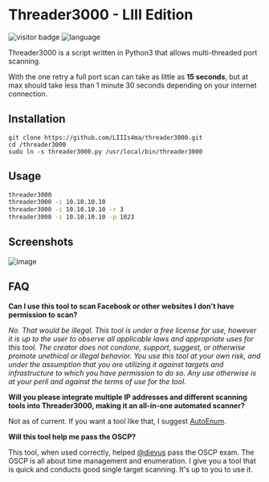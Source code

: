 # Threader3000 - LIII Edition

![visitor badge](https://visitor-badge.glitch.me/badge?page_id=LIIIs4ma.threader3000) ![language](https://img.shields.io/badge/language-python3-3572A5)

Threader3000 is a script written in Python3 that allows multi-threaded port scanning. 

With the one retry a full port scan can take as little as **15 seconds**, but at max should take less than 1 minute 30 seconds depending on your internet connection.

## Installation

```
git clone https://github.com/LIIIs4ma/threader3000.git
cd /threader3000
sudo ln -s threader3000.py /usr/local/bin/threader3000
```

## Usage

```bash
threader3000
threader3000 -i 10.10.10.10
threader3000 -i 10.10.10.10 -r 3
threader3000 -i 10.10.10.10 -p 1023
```

## Screenshots

![image](https://user-images.githubusercontent.com/12685802/149636032-6227d8e0-7bae-43d5-93e9-082e1b5a2fa6.png)


## FAQ

**Can I use this tool to scan Facebook or other websites I don't have permission to scan?**

*No. That would be illegal.  This tool is under a free license for use, however it is up to the user to observe all applicable laws and appropriate uses for this tool.  The creator does not condone, support, suggest, or otherwise promote unethical or illegal behavior.  You use this tool at your own risk, and under the assumption that you are utilizing it against targets and infrastructure to which you have permission to do so.  Any use otherwise is at your peril and against the terms of use for the tool.*

**Will you please integrate multiple IP addresses and different scanning tools into Threader3000, making it an all-in-one automated scanner?**

Not as of current.  If you want a tool like that, I suggest [AutoEnum](https://github.com/Gr1mmie/autoenum).

**Will this tool help me pass the OSCP?**

This tool, when used correctly, helped [@dievus](https://github.com/dievus) pass the OSCP exam. The OSCP is all about time management and enumeration. I give you a tool that is quick and conducts good single target scanning.  It's up to you to use it.
